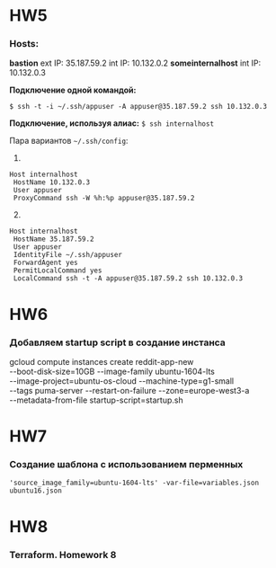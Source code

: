 # HW5

### Hosts:
**bastion** ext IP: 35.187.59.2 int IP: 10.132.0.2
**someinternalhost** int IP: 10.132.0.3

**Подключение одной командой:**
```
$ ssh -t -i ~/.ssh/appuser -A appuser@35.187.59.2 ssh 10.132.0.3
```
**Подключение, используя алиас:** `$ ssh internalhost`

Пара вариантов `~/.ssh/config`:

1.
```
Host internalhost
 HostName 10.132.0.3
 User appuser
 ProxyCommand ssh -W %h:%p appuser@35.187.59.2
```
2.
```
Host internalhost
 HostName 35.187.59.2
 User appuser
 IdentityFile ~/.ssh/appuser
 ForwardAgent yes
 PermitLocalCommand yes
 LocalCommand ssh -t -A appuser@35.187.59.2 ssh 10.132.0.3
 ```
# HW6

### Добавляем startup script в создание инстанса

gcloud compute instances create reddit-app-new \
--boot-disk-size=10GB --image-family ubuntu-1604-lts \
--image-project=ubuntu-os-cloud --machine-type=g1-small \
--tags puma-server --restart-on-failure --zone=europe-west3-a \
--metadata-from-file startup-script=startup.sh

# HW7

### Создание шаблона с использованием перменных
``` $ packer build -var 'project_id=infra-188820' -var 
'source_image_family=ubuntu-1604-lts' -var-file=variables.json ubuntu16.json
```
# HW8

### Terraform. Homework 8
